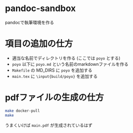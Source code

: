 # pandoc-sandbox
pandocで執筆環境を作る

# 項目の追加の仕方
- 適当な名前でディレクトリを作る (ここでは `poyo` とする)
- `poyo` 以下に `poyo.md` という名前のmarkdownファイルを作る
- `Makefile` の MD_DIRS に `poyo` を追加する
- `main.tex` に `\input{build/poyo}` を追加する

# pdfファイルの生成の仕方
```bash
make docker-pull
make
```

うまくいけば `main.pdf` が生成されているはず
